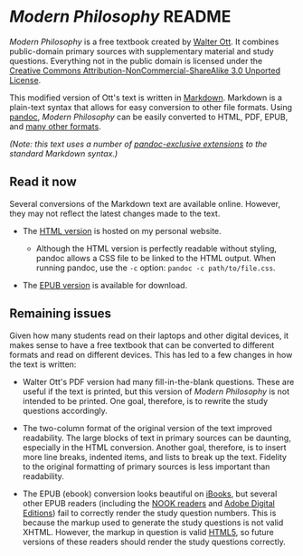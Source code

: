 # _Modern Philosophy_ README

_Modern Philosophy_ is a free textbook created by [Walter Ott](https://filebox.vt.edu/users/ottw/ott.htm).  It combines public-domain primary sources with supplementary material and study questions. Everything not in the public domain is licensed under the [Creative Commons Attribution-NonCommercial-ShareAlike 3.0 Unported License](http://creativecommons.org/licenses/by-nc-sa/3.0/).

This modified version of Ott's text is written in [Markdown](http://daringfireball.net/projects/markdown/).  Markdown is a plain-text syntax that allows for easy conversion to other file formats.  Using [pandoc](http://johnmacfarlane.net/pandoc/), _Modern Philosophy_ can be easily converted to HTML, PDF, EPUB, and [many other formats](http://johnmacfarlane.net/pandoc/README.html#options).

_(Note: this text uses a number of [pandoc-exclusive extensions](http://johnmacfarlane.net/pandoc/README.html#pandocs-markdown) to the standard Markdown syntax.)_

## Read it now

Several conversions of the Markdown text are available online.  However, they may not reflect the latest changes made to the text.

- The
  [HTML version](http://uweb.ucsb.edu/~adunn/modernphilosophy.html) is
  hosted on my personal website.
  - Although the HTML version is perfectly readable without styling,
    pandoc allows a CSS file to be linked to the HTML output.  When
    running pandoc, use the `-c` option: `pandoc -c path/to/file.css`.

- The [EPUB version](http://uweb.ucsb.edu/~adunn/modernphilosophy.epub) is available for download.

## Remaining issues

Given how many students read on their laptops and other digital devices, it makes sense to have a free textbook that can be converted to different formats and read on different devices.  This has led to a few changes in how the text is written:

- Walter Ott's PDF version had many fill-in-the-blank questions.  These are useful if the text is printed, but this version of _Modern Philosophy_ is not intended to be printed.  One goal, therefore, is to rewrite the study questions accordingly.

- The two-column format of the original version of the text improved readability.  The large blocks of text in primary sources can be daunting, especially in the HTML conversion.  Another goal, therefore, is to insert more line breaks, indented items, and lists to break up the text.  Fidelity to the original formatting of primary sources is less important than readability.

- The EPUB (ebook) conversion looks beautiful on [iBooks](https://www.apple.com/ipad/built-in-apps/#ibooks), but several other EPUB readers (including the [NOOK readers](https://www.barnesandnoble.com/u/nook/379003208) and [Adobe Digital Editions](http://www.adobe.com/products/digitaleditions/)) fail to correctly render the study question numbers.  This is because the markup used to generate the study questions is not valid XHTML.  However, the markup in question is valid [HTML5](http://dev.w3.org/html5/spec/the-ol-element.html#the-ol-element), so future versions of these readers should render the study questions correctly.
